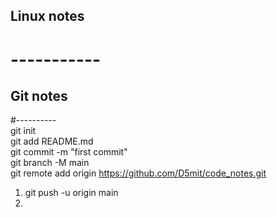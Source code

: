 



## Linux notes
# -----------

## Git notes 
#----------  
git init   
git add README.md   
git commit -m "first commit"   
git branch -M main   
git remote add origin https://github.com/D5mit/code_notes.git   
1. git push -u origin main   
2. 


